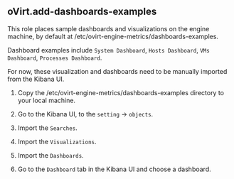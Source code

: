 ## oVirt.add-dashboards-examples

This role places sample dashboards and visualizations on the engine machine,
by default at /etc/ovirt-engine-metrics/dashboards-examples.

Dashboard examples include `System Dashboard`, `Hosts Dashboard`, `VMs Dashboard`, `Processes Dashboard`.

For now, these visualization and dashboards need to be manually imported from the Kibana UI.

1. Copy the /etc/ovirt-engine-metrics/dashboards-examples directory to your local machine.

2. Go to the Kibana UI, to the `setting` -> `objects`.

3. Import the `Searches`.

4. Import the `Visualizations`.

5. Import the `Dashboards`.

6. Go to the `Dashboard` tab in the Kibana UI and choose a dashboard.

